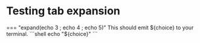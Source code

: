 # Testing tab expansion

=== "expand(echo 3 ; echo 4 ; echo 5)"
    This should emit ${choice} to your terminal.
    ```shell
    echo "${choice}"
    ```
